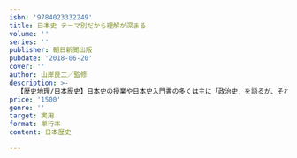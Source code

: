 ```yaml
---
isbn: '9784023332249'
title: 日本史 テーマ別だから理解が深まる
volume: ''
series: ''
publisher: 朝日新聞出版
pubdate: '2018-06-20'
cover: ''
author: 山岸良二／監修
description: >-
  【歴史地理/日本歴史】日本史の授業や日本史入門書の多くは主に「政治史」を語るが、それだけでは日本の一側面を学んだに過ぎない。本書では「政治」のほか、「外交」「社会」「宗教」など八つのテーマをタテ軸として、日本の多様な歴史をオルカラーの図解たっぷりで解説。
price: '1500'
genre: ''
target: 実用
format: 単行本
content: 日本歴史

---
```

